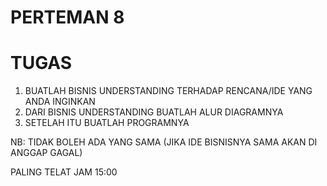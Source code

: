 # PERTEMAN 8


# TUGAS

1. BUATLAH BISNIS UNDERSTANDING TERHADAP RENCANA/IDE YANG ANDA INGINKAN
2. DARI BISNIS UNDERSTANDING BUATLAH ALUR DIAGRAMNYA
3. SETELAH ITU BUATLAH PROGRAMNYA

NB: TIDAK BOLEH ADA YANG SAMA (JIKA IDE BISNISNYA SAMA AKAN DI ANGGAP GAGAL)

PALING TELAT JAM 15:00